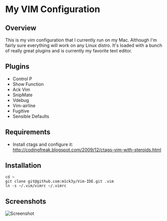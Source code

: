 # My VIM Configuration

## Overview

This is my vim configuration that I currently run on my Mac. Although I'm fairly sure everything will work on any Linux distro. It's loaded with a bunch of really great plugins and is currently my favorite text editor.

## Plugins

* Control P
* Show Function
* Ack Vim
* SnipMate
* Vdebug
* Vim-airline
* Fugitive
* Sensible Defaults

## Requirements

* Install ctags and configure it: http://codingfreak.blogspot.com/2009/12/ctags-vim-with-steroids.html

## Installation

    cd ~
    git clone git@github.com:m1ck3y/Vim-IDE.git .vim
    ln -s ~/.vim/vimrc ~/.vimrc

## Screenshots

![Screenshot](http://jonkuperman.com/images/jon-kuperman-vim.png "Screenshot in iTerm2")
